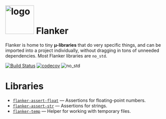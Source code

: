 <img src="https://raw.githubusercontent.com/wiki/obsidiandynamics/fulcrum/images/fulcrum-logo.png" width="90px" alt="logo"/> Flanker
===
Flanker is home to tiny **µ-libraries** that do very specific things, and can be imported into a project individually, without dragging in tons of unneeded dependencies. Most Flanker libraries are `no_std`.

[![Build Status](https://img.shields.io/github/actions/workflow/status/obsidiandynamics/flanker/master.yml?branch=master&style=flat-square&logo=github)](https://github.com/obsidiandynamics/flanker/actions/workflows/master.yml)
[![codecov](https://img.shields.io/codecov/c/github/obsidiandynamics/flanker/master?style=flat-square&logo=codecov)](https://codecov.io/gh/obsidiandynamics/flanker)
![no_std](https://img.shields.io/badge/linking-no__std-9cf?style=flat-square)

# Libraries
* [`flanker-assert-float`](https://github.com/obsidiandynamics/flanker/tree/master/flanker-assert-float) — Assertions for floating-point numbers.
* [`flanker-assert-str`](https://github.com/obsidiandynamics/flanker/tree/master/flanker-assert-str) — Assertions for strings.
* [`flanker-temp`](https://github.com/obsidiandynamics/flanker/tree/master/flanker-temp) — Helper for working with temporary files.